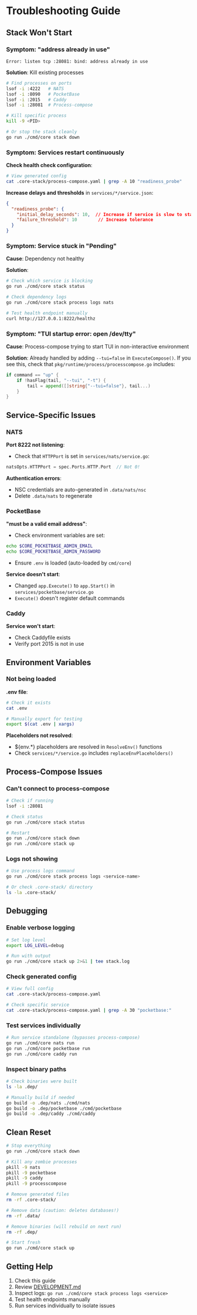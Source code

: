 # Troubleshooting Guide

## Stack Won't Start

### Symptom: "address already in use"
```
Error: listen tcp :28081: bind: address already in use
```

**Solution**: Kill existing processes
```bash
# Find processes on ports
lsof -i :4222   # NATS
lsof -i :8090   # PocketBase
lsof -i :2015   # Caddy
lsof -i :28081  # Process-compose

# Kill specific process
kill -9 <PID>

# Or stop the stack cleanly
go run ./cmd/core stack down
```

### Symptom: Services restart continuously

**Check health check configuration**:
```bash
# View generated config
cat .core-stack/process-compose.yaml | grep -A 10 "readiness_probe"
```

**Increase delays and thresholds** in `services/*/service.json`:
```json
{
  "readiness_probe": {
    "initial_delay_seconds": 10,  // Increase if service is slow to start
    "failure_threshold": 10        // Increase tolerance
  }
}
```

### Symptom: Service stuck in "Pending"

**Cause**: Dependency not healthy

**Solution**:
```bash
# Check which service is blocking
go run ./cmd/core stack status

# Check dependency logs
go run ./cmd/core stack process logs nats

# Test health endpoint manually
curl http://127.0.0.1:8222/healthz
```

### Symptom: "TUI startup error: open /dev/tty"

**Cause**: Process-compose trying to start TUI in non-interactive environment

**Solution**: Already handled by adding `--tui=false` in `ExecuteCompose()`. If you see this, check that `pkg/runtime/process/processcompose.go` includes:
```go
if command == "up" {
    if !hasFlag(tail, "--tui", "-t") {
        tail = append([]string{"--tui=false"}, tail...)
    }
}
```

## Service-Specific Issues

### NATS

**Port 8222 not listening**:
- Check that `HTTPPort` is set in `services/nats/service.go`:
```go
natsOpts.HTTPPort = spec.Ports.HTTP.Port  // Not 0!
```

**Authentication errors**:
- NSC credentials are auto-generated in `.data/nats/nsc`
- Delete `.data/nats` to regenerate

### PocketBase

**"must be a valid email address"**:
- Check environment variables are set:
```bash
echo $CORE_POCKETBASE_ADMIN_EMAIL
echo $CORE_POCKETBASE_ADMIN_PASSWORD
```
- Ensure `.env` is loaded (auto-loaded by `cmd/core`)

**Service doesn't start**:
- Changed `app.Execute()` to `app.Start()` in `services/pocketbase/service.go`
- `Execute()` doesn't register default commands

### Caddy

**Service won't start**:
- Check Caddyfile exists
- Verify port 2015 is not in use

## Environment Variables

### Not being loaded

**.env file**:
```bash
# Check it exists
cat .env

# Manually export for testing
export $(cat .env | xargs)
```

**Placeholders not resolved**:
- ${env.*} placeholders are resolved in `ResolveEnv()` functions
- Check `services/*/service.go` includes `replaceEnvPlaceholders()`

## Process-Compose Issues

### Can't connect to process-compose

```bash
# Check if running
lsof -i :28081

# Check status
go run ./cmd/core stack status

# Restart
go run ./cmd/core stack down
go run ./cmd/core stack up
```

### Logs not showing

```bash
# Use process logs command
go run ./cmd/core stack process logs <service-name>

# Or check .core-stack/ directory
ls -la .core-stack/
```

## Debugging

### Enable verbose logging

```bash
# Set log level
export LOG_LEVEL=debug

# Run with output
go run ./cmd/core stack up 2>&1 | tee stack.log
```

### Check generated config

```bash
# View full config
cat .core-stack/process-compose.yaml

# Check specific service
cat .core-stack/process-compose.yaml | grep -A 30 "pocketbase:"
```

### Test services individually

```bash
# Run service standalone (bypasses process-compose)
go run ./cmd/core nats run
go run ./cmd/core pocketbase run
go run ./cmd/core caddy run
```

### Inspect binary paths

```bash
# Check binaries were built
ls -la .dep/

# Manually build if needed
go build -o .dep/nats ./cmd/nats
go build -o .dep/pocketbase ./cmd/pocketbase
go build -o .dep/caddy ./cmd/caddy
```

## Clean Reset

```bash
# Stop everything
go run ./cmd/core stack down

# Kill any zombie processes
pkill -9 nats
pkill -9 pocketbase
pkill -9 caddy
pkill -9 processcompose

# Remove generated files
rm -rf .core-stack/

# Remove data (caution: deletes databases!)
rm -rf .data/

# Remove binaries (will rebuild on next run)
rm -rf .dep/

# Start fresh
go run ./cmd/core stack up
```

## Getting Help

1. Check this guide
2. Review [DEVELOPMENT.md](DEVELOPMENT.md)
3. Inspect logs: `go run ./cmd/core stack process logs <service>`
4. Test health endpoints manually
5. Run services individually to isolate issues
